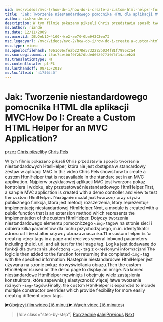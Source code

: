 ```yaml
---
uid: mvc/videos/mvc-2/how-do-i/how-do-i-create-a-custom-html-helper-for-an-mvc-application
title: 'Jak: Tworzenie niestandardowego pomocnika HTML dla aplikacji MVC | Microsoft Docs'
author: rick-anderson
description: W tym filmie pokazano pikseli Chris przedstawia sposób tworzenia niestandardowych HtmlHelper, która nie jest dostępna w standardowy zestaw w aplikacji MVC. Pierwszy, aplika MVC przykładowe...
ms.author: riande
ms.date: 12/11/2009
ms.assetid: 58b5eb15-4160-4ce2-ae70-6ba94262ea73
msc.legacyurl: /mvc/videos/mvc-2/how-do-i/how-do-i-create-a-custom-html-helper-for-an-mvc-application
msc.type: video
ms.openlocfilehash: 4061c06cfeab2278e5732295b034f81f7995c2a4
ms.sourcegitcommit: 45ac74e400f9f2b7dbded66297730f6f14a4eb25
ms.translationtype: MT
ms.contentlocale: pl-PL
ms.lasthandoff: 08/16/2018
ms.locfileid: "41756445"
---
```

<a name="how-do-i-create-a-custom-html-helper-for-an-mvc-application"></a><span data-ttu-id="a39a7-105">Jak: Tworzenie niestandardowego pomocnika HTML dla aplikacji MVC</span><span class="sxs-lookup"><span data-stu-id="a39a7-105">How Do I: Create a Custom HTML Helper for an MVC Application?</span></span>
====================
<span data-ttu-id="a39a7-106">przez [Chris pikseli](https://twitter.com/chrispels)</span><span class="sxs-lookup"><span data-stu-id="a39a7-106">by [Chris Pels](https://twitter.com/chrispels)</span></span>

<span data-ttu-id="a39a7-107">W tym filmie pokazano pikseli Chris przedstawia sposób tworzenia niestandardowych HtmlHelper, która nie jest dostępna w standardowy zestaw w aplikacji MVC.</span><span class="sxs-lookup"><span data-stu-id="a39a7-107">In this video Chris Pels shows how to create a custom HtmlHelper that is not available in the standard set in an MVC application.</span></span> <span data-ttu-id="a39a7-108">Najpierw przykładowej aplikacji MVC jest tworzona pokaz kontrolera i widoku, aby przetestować niestandardowego HtmlHelper.</span><span class="sxs-lookup"><span data-stu-id="a39a7-108">First, a sample MVC application is created with a demo controller and view to test the custom HtmlHelper.</span></span> <span data-ttu-id="a39a7-109">Następnie moduł jest tworzony przy użyciu publicznego funkcja, która jest metodą rozszerzenia, który reprezentuje implementację niestandardowej HtmlHelper.</span><span class="sxs-lookup"><span data-stu-id="a39a7-109">Next, a module is created with a public function that is an extension method which represents the implementation of the custom HtmlHelper.</span></span> <span data-ttu-id="a39a7-110">Dotyczy tworzenia niestandardowego elementu pomocniczego `<img>` tagów na stronie sieci i odbiera kilka parametrów dla ruchu przychodzącego, m.in. identyfikator adresu url i tekst alternatywny obrazu znacznika.</span><span class="sxs-lookup"><span data-stu-id="a39a7-110">The custom helper is for creating `<img>` tags in a page and receives several inbound parameters including the id, url, and alt text for the image tag.</span></span> <span data-ttu-id="a39a7-111">Logika jest dodawane do funkcji dla zwracania ukończoną `<img>` tag z określonymi informacjami.</span><span class="sxs-lookup"><span data-stu-id="a39a7-111">The logic is then added to the function for returning the completed `<img>` tag with the specified information.</span></span> <span data-ttu-id="a39a7-112">Następnie niestandardowe HtmlHelper jest używana na stronie pokaz do wyświetlania obrazu.</span><span class="sxs-lookup"><span data-stu-id="a39a7-112">Then the custom HtmlHelper is used on the demo page to display an image.</span></span> <span data-ttu-id="a39a7-113">Na koniec niestandardowe HtmlHelper rozwinięta i obejmuje wiele zastąpienia konstruktora, które zapewniają elastyczność więcej łatwe tworzenie różnych `<img>` tagów.</span><span class="sxs-lookup"><span data-stu-id="a39a7-113">Finally, the custom HtmlHelper is expanded to include multiple constructor overrides which provide flexibility for more easily creating different `<img>` tags.</span></span>

[<span data-ttu-id="a39a7-114">&#9654;Obejrzyj film wideo (18 minut)</span><span class="sxs-lookup"><span data-stu-id="a39a7-114">&#9654; Watch video (18 minutes)</span></span>](https://channel9.msdn.com/Blogs/ASP-NET-Site-Videos/how-do-i-create-a-custom-html-helper-for-an-mvc-application)

> [!div class="step-by-step"]
> <span data-ttu-id="a39a7-115">[Poprzednie](how-do-i-implement-view-models-to-manage-data-for-aspnet-mvc-views.md)
> [dalej](how-do-i-work-with-model-binders-in-an-mvc-application.md)</span><span class="sxs-lookup"><span data-stu-id="a39a7-115">[Previous](how-do-i-implement-view-models-to-manage-data-for-aspnet-mvc-views.md)
[Next](how-do-i-work-with-model-binders-in-an-mvc-application.md)</span></span>
